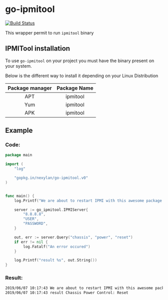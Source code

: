 # go-ipmitool

[![Build Status](https://travis-ci.org/nexylan/go-ipmitool.svg?branch=master)](https://travis-ci.org/nexylan/go-ipmitool)

This wrapper permit to run `ipmitool` binary


## IPMITool installation

To use `go-ipmitool` on your project you must have the binary present on your system. 

Below is the different way to install it depending on your Linux Distribution

|Package manager|Package Name|
|:-------------:|:----------:|
|      APT      |  ipmitool  |
|      Yum      |  ipmitool  |
|      APK      |  ipmitool  |

## Example

### Code:

```go
package main

import (
	"log"

	"gopkg.in/nexylan/go-ipmitool.v0"
)


func main() {
	log.Printf("We are about to restart IPMI with this awesome package !")

	server := go_ipmitool.IPMIServer{
		"8.8.8.8",
		"USER",
		"PASSWORD",
	}

	out, err := server.Query("chassis", "power", "reset")
	if err != nil {
		log.Fatalf("An error occured")
	}

	log.Printf("result %s", out.String())
}

```

### Result: 
```bash
2019/06/07 10:17:43 We are about to restart IPMI with this awesome package !
2019/06/07 10:17:43 result Chassis Power Control: Reset
```

